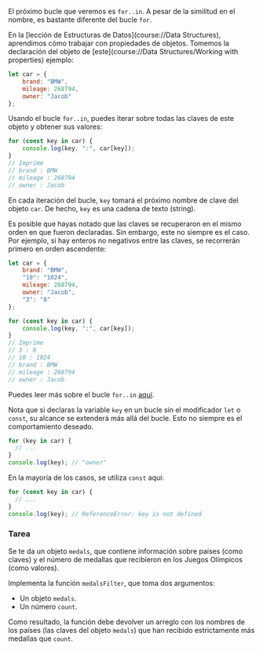 El próximo bucle que veremos es `for..in`. A pesar de la similitud en el nombre, es bastante diferente del bucle `for`.

En la [lección de Estructuras de Datos](course://Data Structures), aprendimos cómo trabajar con propiedades de objetos. Tomemos la declaración del objeto de [este](course://Data Structures/Working with properties) ejemplo:

```js
let car = {
    brand: "BMW",
    mileage: 268794,
    owner: "Jacob"
};
```

Usando el bucle `for..in`, puedes iterar sobre todas las claves de este objeto y obtener sus valores:

```js
for (const key in car) {
    console.log(key, ":", car[key]);
}
// Imprime
// brand : BMW
// mileage : 268794
// owner : Jacob
```

En cada iteración del bucle, `key` tomará el próximo nombre de clave del objeto `car`. De hecho, `key` es una cadena de texto (string).

Es posible que hayas notado que las claves se recuperaron en el mismo orden en que fueron declaradas. Sin embargo, este no siempre es el caso.  
Por ejemplo, si hay enteros no negativos entre las claves, se recorrerán primero en orden ascendente:

```js
let car = {
    brand: "BMW",
    "10": "1024",
    mileage: 268794,
    owner: "Jacob",
    "3": "8"
};

for (const key in car) {
    console.log(key, ":", car[key]);
}
// Imprime
// 3 : 8
// 10 : 1024
// brand : BMW
// mileage : 268794
// owner : Jacob
```

Puedes leer más sobre el bucle `for..in` [aquí](https://developer.mozilla.org/en-US/docs/Web/JavaScript/Reference/Statements/for...in).

<div class="hint">

  Nota que si declaras la variable `key` en un bucle sin el modificador `let` o `const`, su alcance se extenderá más allá del bucle. Esto no siempre es el comportamiento deseado.
  ```javascript
  for (key in car) {
    // ...
  }
  console.log(key); // "owner"
  ```
  En la mayoría de los casos, se utiliza `const` aquí:
  ```javascript
  for (const key in car) {
    // ...
  }
  console.log(key); // ReferenceError: key is not defined
  ```
</div>

### Tarea
Se te da un objeto `medals`, que contiene información sobre países (como claves) y el número de medallas que recibieron en los Juegos Olímpicos (como valores).

Implementa la función `medalsFilter`, que toma dos argumentos:
- Un objeto `medals`.
- Un número `count`. 

Como resultado, la función debe devolver un arreglo con los nombres de los países (las claves del objeto `medals`) que han recibido estrictamente más medallas que `count`.